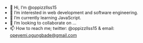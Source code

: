 - 👋 Hi, I’m @oppizzllss15
- 👀 I’m interested in web development and software engineering.
- 🌱 I’m currently learning JavaScript.
- 💞️ I’m looking to collaborate on ...
- 📫 How to reach me; twitter: @oppizzllss15 & email: opeyemi.ogungbade@gmail.com

<!---
oppizzllss15/oppizzllss15 is a ✨ special ✨ repository because its `README.md` (this file) appears on your GitHub profile.
You can click the Preview link to take a look at your changes.
--->
